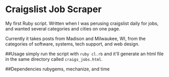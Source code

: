 # Craigslist Job Scraper

My first Ruby script.  Written when I was perusing craigslist daily for jobs, and wanted several categories and cities on one page.

Currently it takes posts from Madison and Milwaukee, WI, from the categories of software, systems, tech support, and web design.

##Usage
simply run the script with `ruby cl.rb` and it'll generate an html file in the same directory called `craigs_jobs.html`.


##Dependencies
rubygems, mechanize, and time
